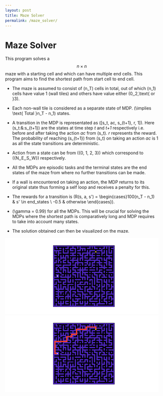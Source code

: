 ```yaml
---
layout: post
title: Maze Solver
permalink: /maze_solver/
---
```

# Maze Solver

This program solves a $$n\times n$$ maze with a starting cell and which can have multiple end cells. This program aims to find the shortest path from start cell to end cell.

- The maze is assumed to consist of \(n_T\) cells in total, out of which \(n_1\) cells have value 1 (wall tiles) and others have value either \(0,\,2,\text{ or }3\). 

- Each non-wall tile is considered as a separate state of MDP. \(\implies \text{ Total }n_T - n_1\) states.

- A transition in the MDP is representated as \([s_t, ac, s_{t+1}, r, 1]\). Here \(s_t\:\&\:s_{t+1}\) are the states at time step <i>t</i> and <i>t+1</i> respectively i.e. before and after taking the action <i>ac</i> from \(s_t\). <i>r</i> represents the reward. The probability of reaching \(s_{t+1}\) from \(s_t\) on taking an action <i>ac</i> is 1 as all the state transitions are deterministic.

- Action from a state can be from \(\{0, 1, 2, 3\}\) which correspond to \(\{N,\,E,\,S,\,W\}\) respectively.

- All the MDPs are episodic tasks and the terminal states are the end states of the maze from where no further transitions can be made.

- If a wall is encountered on taking an action, the MDP returns to its original state thus forming a self loop and receives a penalty for this.

- The rewards for a transition is \(R(s, a, s') = \begin{cases}100(n_T - n_1) & s' \in end\_states \\ -0.5 & otherwise \end{cases}\).

- \(\gamma = 0.99\) for all the MDPs. This will be crucial for solving the MDPs where the shortest path is comparatively long and MDP requires to take into account many states.

- The solution obtained can then be visualized on the maze.

![gridFile](gridFile.png)
![gridFile_solved](gridFile_solved.png)